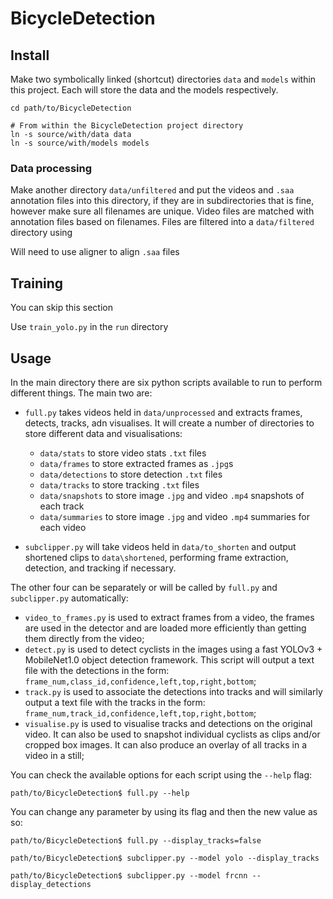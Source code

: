 # BicycleDetection


## Install

Make two symbolically linked (shortcut) directories `data` and `models` within this project. Each will store the data and the models respectively.
```commandline
cd path/to/BicycleDetection

# From within the BicycleDetection project directory
ln -s source/with/data data
ln -s source/with/models models
```

### Data processing
Make another directory `data/unfiltered` and put the videos and `.saa` annotation files into this directory, if they are in subdirectories that is fine, however make sure all filenames are unique.
Video files are matched with annotation files based on filenames.
Files are filtered into a `data/filtered` directory using 

Will need to use aligner to align `.saa` files

## Training
You can skip this section

Use `train_yolo.py` in the `run` directory

## Usage
In the main directory there are six python scripts available to run to perform different things. The main two are:

- `full.py` takes videos held in `data/unprocessed` and extracts frames, detects, tracks, adn visualises. It will create
a number of directories to store different data and visualisations:
    - `data/stats` to store video stats `.txt` files
    - `data/frames` to store extracted frames as `.jpg`s
    - `data/detections` to store detection `.txt` files
    - `data/tracks` to store tracking `.txt` files
    - `data/snapshots` to store image `.jpg` and video `.mp4` snapshots of each track
    - `data/summaries` to store image `.jpg` and video `.mp4` summaries for each video
     
- `subclipper.py` will take videos held in `data/to_shorten` and output shortened clips to `data\shortened`, performing
frame extraction, detection, and tracking if necessary.

The other four can be separately or will be called by `full.py` and `subclipper.py` automatically:
- `video_to_frames.py` is used to extract frames from a video, the frames are used in the detector and are loaded more
efficiently than getting them directly from the video;
- `detect.py` is used to detect cyclists in the images using a fast YOLOv3 + MobileNet1.0 object detection framework.
This script will output a text file with the detections in the form: `frame_num,class_id,confidence,left,top,right,bottom`;
- `track.py` is used to associate the detections into tracks and will similarly output a text file with the tracks in
the form: `frame_num,track_id,confidence,left,top,right,bottom`;
- `visualise.py` is used to visualise tracks and detections on the original video. It can also be used to snapshot 
individual cyclists as clips and/or cropped box images. It can also produce an overlay of all tracks in a video in a still;


You can check the available options for each script using the `--help` flag:
```commandline
path/to/BicycleDetection$ full.py --help
```

You can change any parameter by using its flag and then the new value as so:
```commandline
path/to/BicycleDetection$ full.py --display_tracks=false
```
```commandline
path/to/BicycleDetection$ subclipper.py --model yolo --display_tracks

path/to/BicycleDetection$ subclipper.py --model frcnn --display_detections
```